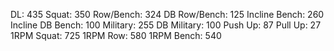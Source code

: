 DL: 435
 Squat: 350
 Row/Bench: 324
 DB Row/Bench: 125
 Incline Bench: 260
 Incline DB Bench: 100
 Military: 255
 DB Military: 100
 Push Up: 87
 Pull Up: 27
 1RPM Squat: 725
 1RPM Row: 580
 1RPM Bench: 540
